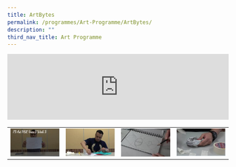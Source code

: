 ```yaml
---
title: ArtBytes
permalink: /programmes/Art-Programme/ArtBytes/
description: ""
third_nav_title: Art Programme
---
```

<html>
<body>
<div>
<iframe width="100%" name="iframe_a" src="https://www.youtube.com/embed/4_POKpHrAP4" title="P3 Art HBL Term 3 Week 3" frameborder="0" allow="accelerometer; autoplay; clipboard-write; encrypted-media; gyroscope; picture-in-picture; web-share" allowfullscreen></iframe>
<table style="width:100%"><tr>
<td style="width:25%"><a class="one" href="https://www.youtube.com/embed/4_POKpHrAP4?autoplay=1" target="iframe_a"><img src="/images/canvas_video2.jpg"></a></td>
	<td style="width:25%"><a class="one" href="https://www.youtube.com/embed/Rqcs3pEz3Lo?autoplay=1" target="iframe_a"><img src="/images/canvas_video3.jpg"></a></td>
	<td style="width:25%"><a class="one" href="https://www.youtube.com/embed/x3Cv5rx1BFc?autoplay=1" target="iframe_a"><img src="/images/canvas_video4.jpg"></a></td>
	<td style="width:25%"><a class="one" href="https://www.youtube.com/embed/OyB9JQ8RJH0?autoplay=1" target="iframe_a"><img src="/images/canvas_video5.jpg"></a></td>
	</tr></table></div></body></html>